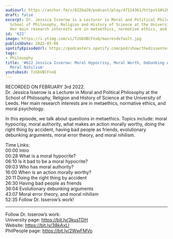 ```yaml
---
audiourl: https://anchor.fm/s/822ba20/podcast/play/47114361/https%3A%2F%2Fd3ctxlq1ktw2nl.cloudfront.net%2Fstaging%2F2022-1-3%2Fbe60a3b8-fcdf-c606-e4e1-ed0e47ccc7bb.m4a
draft: false
excerpt: Dr. Jessica Isserow is a Lecturer in Moral and Political Philosophy at the
  School of Philosophy, Religion and History of Science at the University of Leeds.
  Her main research interests are in metaethics, normative ethics, and moral psychology.
id: '622'
image: https://i.ytimg.com/vi/TzGbVBCFnxQ/maxresdefault.jpg
publishDate: 2022-05-06
spotifyEpisodeUrl: https://podcasters.spotify.com/pod/show/thedissenter/episodes/622-Jessica-Isserow-Moral-Hypocrisy--Moral-Worth--Debunking-Arguments--and-Moral-Nihilism-e1dsalp
tags:
- Philosophy
title: '#622 Jessica Isserow: Moral Hypocrisy, Moral Worth, Debunking Arguments, and
  Moral Nihilism'
youtubeid: TzGbVBCFnxQ
---
```

<div class="timelinks">

RECORDED ON FEBRUARY 3rd 2022.  
Dr. Jessica Isserow is a Lecturer in Moral and Political Philosophy at the School of Philosophy, Religion and History of Science at the University of Leeds. Her main research interests are in metaethics, normative ethics, and moral psychology.

In this episode, we talk about questions in metaethics. Topics include: moral hypocrisy, moral authority, what makes an action morally worthy, doing the right thing by accident, having bad people as friends, evolutionary debunking arguments, moral error theory, and moral nihilism.

Time Links:  
<time>00:00</time> Intro  
<time>00:28</time> What is a moral hypocrite?  
<time>06:10</time> Is it bad to be a moral hypocrite?  
<time>09:03</time> Who has moral authority?  
<time>16:00</time> When is an action morally worthy?  
<time>20:11</time> Doing the right thing by accident  
<time>26:30</time> Having bad people as friends  
<time>36:04</time> Evolutionary debunking arguments  
<time>43:07</time> Moral error theory, and moral nihilism  
<time>52:35</time> Follow Dr. Isserow’s work!

---

Follow Dr. Isserow’s work:  
University page: https://bit.ly/3kusTDH  
Website: https://bit.ly/38kAxLl  
PhilPeople page: https://bit.ly/2WwFMVo
</div>

